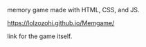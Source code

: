 memory game made with HTML, CSS, and JS. 

https://lolzozohi.github.io/Memgame/

link for the game itself.

